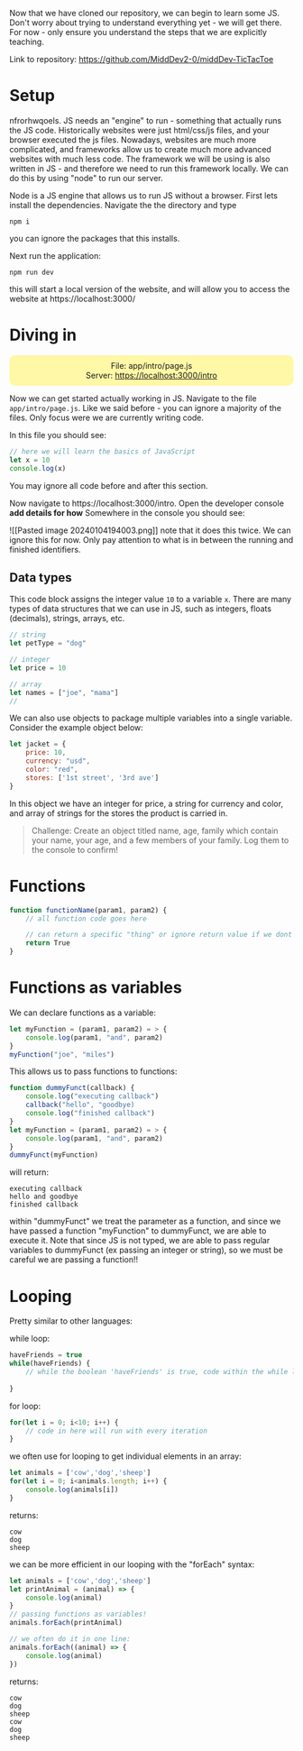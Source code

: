 
Now that we have cloned our repository, we can begin to learn some JS. Don't worry about trying to understand everything yet - we will get there. For now - only ensure you understand the steps that we are explicitly teaching. 

Link to repository: https://github.com/MiddDev2-0/middDev-TicTacToe

# Setup
nfrorhwqoels.
JS needs an "engine" to run - something that actually runs the JS code. Historically websites were just html/css/js files, and your browser executed the js files. Nowadays, websites are much more complicated, and frameworks allow us to create much more advanced websites with much less code. The framework we will be using is also written in JS - and therefore we need to run this framework locally. We can do this by using "node" to run our server. 

Node is a JS engine that allows us to run JS without a browser. First lets install the dependencies. Navigate the the directory and type 
```shell
npm i
```
you can ignore the packages that this installs. 

Next run the application:
```shell
npm run dev
```
this will start a local version of the website, and will allow you to access the website at https://localhost:3000/


# Diving in

<div style = "background-color: #fff8a6; text-align:center; border-radius: 10px; padding: 10px 0 10px 0;">File: app/intro/page.js <br/> Server: <a href = "https://localhost:3000/intro">https://localhost:3000/intro</a></div>

Now we can get started actually working in JS. Navigate to the file `app/intro/page.js`. Like we said before - you can ignore a majority of the files. Only focus were we are currently writing code.

In this file you should see:
```js
// here we will learn the basics of JavaScript
let x = 10
console.log(x)

```
You may ignore all code before and after this section. 

Now navigate to https://localhost:3000/intro. Open the developer console **add details for how**
Somewhere in the console you should see:

![[Pasted image 20240104194003.png]]
note that it does this twice. We can ignore this for now. Only pay attention to what is in between the running and finished identifiers. 

## Data types
This code block assigns the integer value `10` to a variable `x`. There are many types of data structures that we can use in JS, such as integers, floats (decimals), strings, arrays, etc. 

```js
// string
let petType = "dog"

// integer
let price = 10

// array
let names = ["joe", "mama"]
//
```

We can also use objects to package multiple variables into a single variable. Consider the example object below:
```js
let jacket = {
	price: 10,
	currency: "usd",
	color: "red",
	stores: ['1st street', '3rd ave']
}
```
In this object we have an integer for price, a string for currency and color, and array of strings for the stores the product is carried in. 

>Challenge:
>Create an object titled name, age, family which contain your name, your age, and a few members of your family. Log them to the console to confirm!

# Functions

```js
function functionName(param1, param2) {
	// all function code goes here

	// can return a specific "thing" or ignore return value if we dont have anything we want to return
	return True
}
```
# Functions as variables

We can declare functions as a variable:

```js
let myFunction = (param1, param2) = > {
	console.log(param1, "and", param2)
}
myFunction("joe", "miles")
```


This allows us to pass functions to functions:
```js
function dummyFunct(callback) {
	console.log("executing callback")
	callback("hello", "goodbye)
	console.log("finished callback")
}
let myFunction = (param1, param2) = > {
	console.log(param1, "and", param2)
}
dummyFunct(myFunction)
```
will return:
```
executing callback
hello and goodbye
finished callback
```

within "dummyFunct" we treat the parameter as a function, and since we have passed a function "myFunction" to dummyFunct, we are able to execute it. Note that since JS is not typed, we are able to pass regular variables to dummyFunct (ex passing an integer or string), so we must be careful we are passing a function!!


# Looping

Pretty similar to other languages:

while loop:
```js
haveFriends = true
while(haveFriends) {
	// while the boolean 'haveFriends' is true, code within the while loop will iterate
	
}
```

for loop:
```js
for(let i = 0; i<10; i++) {
	// code in here will run with every iteration 
}
```

we often use for looping to get individual elements in an array:
```js
let animals = ['cow','dog','sheep']
for(let i = 0; i<animals.length; i++) {
	console.log(animals[i])
}
```
returns:
```
cow
dog
sheep
```

we can be more efficient in our looping with the "forEach" syntax:
```js
let animals = ['cow','dog','sheep']
let printAnimal = (animal) => {
	console.log(animal)
}
// passing functions as variables!
animals.forEach(printAnimal)

// we often do it in one line:
animals.forEach((animal) => {
	console.log(animal)
})
```
returns:
```
cow
dog
sheep
cow
dog
sheep
```




